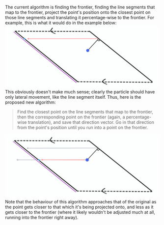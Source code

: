 The current algorithm is finding the frontier, finding the line segments that map to the frontier, project the point's position onto the closest point on those line segments and translating it percentage-wise to the frontier. For example, this is what it would do in the example below:
![A line segment not moving orthogonal to its span results in undesired behaviour](img/current-move-sdf-behaviour.png)
This obviously doesn't make much sense; clearly the particle should have only lateral movement, like the line segment itself. Thus, here is the proposed new algorithm:

> Find the closest point on the line segments that map to the frontier, then the corresponding point on the frontier (again, a percentage-wise translation), and save that direction vector. Go in that direction from the point's position until you run into a point on the frontier.

![The same example as above, showing what the new algorithm would do instead](img/new-move-sdf-behaviour.png)
Note that the behaviour of this algorithm approaches that of the original as the point gets closer to that which it's being projected onto, and less as it gets closer to the frontier (where it likely wouldn't be adjusted much at all, running into the frontier right away).
